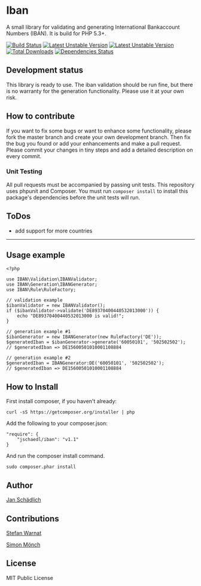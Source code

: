# Iban

A small library for validating and generating International Bankaccount Numbers (IBAN). It is build for PHP 5.3+.


[![Build Status](https://travis-ci.org/jschaedl/Iban.png)](https://travis-ci.org/jschaedl/Iban) 
[![Latest Unstable Version](https://poser.pugx.org/jschaedl/Iban/v/stable.png)](https://packagist.org/packages/jschaedl/Iban) 
[![Latest Unstable Version](https://poser.pugx.org/jschaedl/Iban/v/unstable.png)](https://packagist.org/packages/jschaedl/Iban) 
[![Total Downloads](https://poser.pugx.org/jschaedl/Iban/downloads.png)](https://packagist.org/packages/jschaedl/Iban) 
[![Dependencies Status](https://d2xishtp1ojlk0.cloudfront.net/d/12894297)](http://depending.in/jschaedl/Iban)

## Development status
This library is ready to use. The iban validation should be run fine, but there is no warranty for the generation functionality. Please use it at your own risk.

## How to contribute
If you want to fix some bugs or want to enhance some functionality, please fork the master branch and create your own development branch. 
Then fix the bug you found or add your enhancements and make a pull request. Please commit your changes in tiny steps and add a detailed description on every commit. 

### Unit Testing

All pull requests must be accompanied by passing unit tests. This repository uses phpunit and Composer. You must run `composer install` to install this package's dependencies before the unit tests will run.


## ToDos
* add support for more countries

---


## Usage example

```
<?php

use IBAN\Validation\IBANValidator;
use IBAN\Generation\IBANGenerator;
use IBAN\Rule\RuleFactory;
    
// validation example
$ibanValidator = new IBANValidator();
if ($ibanValidator->validate('DE89370400440532013000')) {
	echo "DE89370400440532013000 is valid!";
}
 
// generation example #1
$ibanGenerator = new IBANGenerator(new RuleFactory('DE'));
$generatedIban = $ibanGenerator->generate('60050101', '502502502'); 
// $generatedIban => DE15600501010001108884

// generation example #2
$generatedIban = IBANGenerator:DE('60050101', '502502502');
// $generatedIban => DE15600501010001108884
 ```	
    
## How to Install

First install composer, if you haven't already:

```
curl -sS https://getcomposer.org/installer | php
```

Add the following to your composer.json:

```
"require": {
    "jschaedl/iban": "v1.1"
}
```

And run the composer install command.

```
sudo composer.phar install
```

## Author

[Jan Schädlich](https://github.com/jschaedl)

## Contributions

[Stefan Warnat](https://github.com/swarnat)

[Simon Mönch](https://github.com/smoench)

## License

MIT Public License
